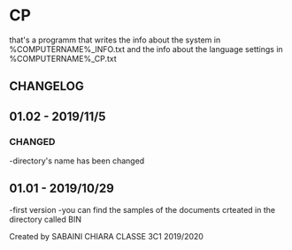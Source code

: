 # CP

that's a programm that writes the info about the system in %COMPUTERNAME%_INFO.txt and the info about the language settings in %COMPUTERNAME%_CP.txt

## CHANGELOG

## 01.02 - 2019/11/5
### CHANGED
-directory's name has been changed

## 01.01 - 2019/10/29

-first version
-you can find the samples of the documents crteated in the directory called BIN

Created by SABAINI CHIARA
CLASSE 3C1 2019/2020